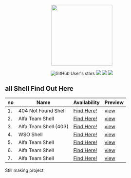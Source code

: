 <p align="center">
<img src="https://raw.githubusercontent.com/7r0j4ncodeing/web-shells/main/.img/websh3ll.jpg" height="200">
</p>
<p align="center">
<img alt="GitHub User's stars" src="https://img.shields.io/github/stars/7r0j4ncodeing/webhells?style=for-the-badge">
<img src="https://img.shields.io/github/forks/7r0j4ncodeing/webshells?color=orange&style=for-the-badge">
 <img src="https://img.shields.io/github/issues/7r0j4ncodeing/webin-toolbox?color=red&style=for-the-badge">
<img src="https://img.shields.io/badge/By%20-7r0j4n-lime?style=for-the-badge">
</p>
  
## all Shell Find Out Here
| no | Name | Availability | Preview |
|------|------|------|------| 
| 1. |  404 Not Found Shell  | [Find Here!](https://github.com/7r0j4ncodeing/web-shells/blob/main/404%20Not%20Found%20Shell/404.php) | [view](https://github.com/7r0j4ncodeing/web-shells/blob/main/404%20Not%20Found%20Shell/README.md) |
| 2. |  Alfa Team Shell  | [Find Here!](https://github.com/7r0j4ncodeing/web-shells/blob/main/ALFA%20Team%20Shell/alfa.php) | [view](https://github.com/7r0j4ncodeing/web-shells/tree/main/ALFA%20Team%20Shell) |
| 3. |  Alfa Team Shell (403)  | [Find Here!](https://github.com/7r0j4ncodeing/web-shells/blob/main/ALFA%20Team%20Shell/alfa403.php) | [view](https://github.com/7r0j4ncodeing/web-shells/tree/main/ALFA%20Team%20Shell) |
| 4. |  WSO Shell  | [Find Here!](https://raw.githubusercontent.com/7r0j4ncodeing/web-shells/main/WSO%20Shells/wso.php) | [view]() |
| 5. |  Alfa Team Shell  | [Find Here!]() | [view]() |
| 6. |  Alfa Team Shell  | [Find Here!]() | [view]() |
| 7. |  Alfa Team Shell  | [Find Here!]() | [view]() |

Still making project
